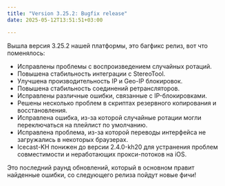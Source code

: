 ```yaml
---
title: "Version 3.25.2: Bugfix release"
date: 2025-05-12T13:51:51+03:00

---
```


Вышла версия 3.25.2 нашей платформы, это багфикс релиз, вот что поменялось:
- Исправлены проблемы с воспроизведением случайных ротаций.
- Повышена стабильность интеграции с StereoTool.
- Улучшена производительность IP и Geo-IP блокировок.
- Повышена стабильность соединений ретрансляторов.
- Исправлены различные ошибки, связанные с IP-блокировками.
- Решены несколько проблем в скриптах резервного копирования и восстановления.
- Исправлена ошибка, из-за которой случайные ротации могли переключаться на плейлист по умолчанию.
- Исправлена проблема, из-за которой переводы интерфейса не загружались в некоторых браузерах.
- Icecast-KH понижен до версии 2.4.0-kh20 для устранения проблем совместимости и неработающих прокси-потоков на iOS.

Это последний раунд обновлений, который в основном правит найденные ошибки, со следующего релиза пойдут новые фичи!
